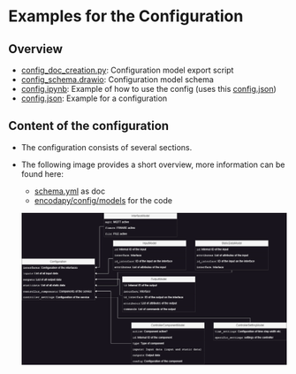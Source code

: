 # Examples for the Configuration
## Overview
- [config_doc_creation.py](./config_doc_creation.py): Configuration model export script
- [config_schema.drawio](config_schema.drawio.png): Configuration model schema
- [config.ipynb](./config.ipynb): Example of how to use the config (uses this [config.json](./config.json))
- [config.json](./config.json): Example for a configuration

## Content of the configuration
- The configuration consists of several sections.
- The following image provides a short overview, more information can be found here:
    - [schema.yml](schema.yml) as doc
    - [encodapy/config/models](./../../encodapy/config/models.py) for the code

    ![ConfigModel](config_schema.drawio.png)
